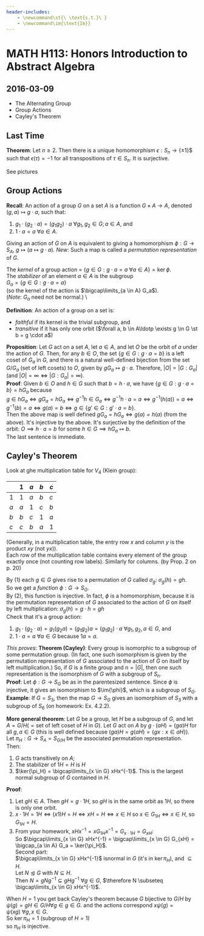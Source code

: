 ```yaml
---
header-includes:
    - \newcommand\st{\ \text{s.t.}\ }
    - \newcommand\im{\text{Im}}
---
```

# MATH H113: Honors Introduction to Abstract Algebra
## 2016-03-09
- The Alternating Group
- Group Actions
- Cayley's Theorem

## Last Time
**Theorem**: Let $n \ge 2$. Then there is a unique homomorphism $\epsilon : S_n \to \{\pm 1\}$$ such that $\epsilon(\tau) = -1$ for all transpositions of $\tau \in S_n$. It is surjective.

See pictures

## Group Actions
**Recall**: An action of a group $G$ on a set $A$ is a function $G \times A \to A$, denoted $(g, a) \mapsto g \cdot a$, such that:

1. $g_1 \cdot (g_2 \cdot a) = (g_1g_2) \cdot a\ \forall g_1, g_2 \in G; a \in A$, and
2. $1 \cdot a = a\ \forall a \in A$.

Giving an action of $G$ on $A$ is equivalent to giving a homomorphism $\phi : G \to S_A$, $g \mapsto (a \mapsto g \cdot a)$.
*New*: Such a map is called a *permutation representation* of $G$.

The *kernel* of a group action = $\{g \in G : g \cdot a = a\ \forall a \in A\} = \ker{\phi}$. \
The *stabilizer* of an element $a \in A$ is the subgroup \
$G_a = \{g \in G : g \cdot a = a\}$ \
(so the kernel of the action is $\bigcap\limits_{a \in A} G_a$). \
(*Note*: $G_a$ need not be normal.) \

**Definition**: An action of a group on a set is:

- *faithful* if its kernel is the trivial subgroup, and
- *transitive* if it has only one orbit ($\forall a, b \in A\ldotp \exists g \in G \st b = g \cdot a$)

**Proposition**: Let $G$ act on a set $A$, let $a \in A$, and let $O$ be the orbit of $a$ under the action of $G$. Then, for any $b \in O$, the set $\{g \in G : g \cdot a = b\}$ is a left coset of $G_a$ in $G$, and there is a natural well-defined bijection from the set $G/G_a$ (set of left cosets) to $O$, given by $gG_a \mapsto g \cdot a$. Therefore, $|O| = |G : G_a|$ (and $|O| = \infty \iff |G : G_a| = \infty$). \
**Proof**: Given $b \in O$ and $h \in G$ such that $b = h \cdot a$, we have $\{g \in G : g \cdot a = b\} = hG_a$ because \
$g \in hG_a \iff gG_a = hG_a \iff g^{-1}h \in G_a \iff g^{-1}h \cdot a = a \iff g^{-1}(h(a)) = a \iff g^{-1}(b) = a \iff g(a) = b \iff g \in \{g' \in G : g' \cdot a = b\}$. \
Then the above map is well defined $gG_a = hG_a \iff g(a) = h(a)$ (from the above). It's injective by the above. It's surjective by the definition of the orbit: $O \implies h \cdot a = b\ \text{for some}\ h \in G \implies hG_a \mapsto b$. \
The last sentence is immediate.

## Cayley's Theorem
Look at ghe multiplication table for $V_4$ (Klein group):

|     | $1$ | $a$ | $b$ | $c$ |
|-----|-----|-----|-----|-----|
| $1$ | $1$ | $a$ | $b$ | $c$ |
| $a$ | $a$ | $1$ | $c$ | $b$ |
| $b$ | $b$ | $c$ | $1$ | $a$ |
| $c$ | $c$ | $b$ | $a$ | $1$ |

(Generally, in a multiplication table, the entry row $x$ and column $y$ is the product $xy$ (not $yx$)). \
Each row of the multiplication table contains every element of the group exactly once (not counting row labels). Similarly for columns. (by Prop. 2 on p. 20)

By (1) each $g \in G$ gives rise to a permutation of $G$ called $\sigma_g$: $\sigma_g(h) = gh$. \
So we get a *function* $\phi : G \to S_G$. \
By (2), this function is injective. In fact, $\phi$ is a homomorphism, because it is the permutation representation of $G$ associated to the action of $G$ on itself by left multiplication: $\sigma_g(h) = g \cdot h = gh$ \
Check that it's a group action:

1. $g_1 \cdot (g_2 \cdot a) = g_1(g_2a) = (g_1g_2)a = (g_1g_2) \cdot a\ \forall g_1, g_2, a \in G$, and
2. $1 \cdot a = a\ \forall a \in G$ because $1a = a$.

*This proves*:
**Theorem (Cayley)**: Every group is isomorphic to a subgroup of some permutation group. (In fact, one such isomorphism is given by the permutation representation of $G$ associated to the action of $G$ on itself by left multiplication.) So, if $G$ is a finite group and $n = |G|$, then one such representation is the isomorphism of $G$ with a subgroup of $S_n$. \
**Proof**: Let $\phi : G \to S_G$ be as in the parentesized sentence. Since $\phi$ is injective, it gives an isomorphism to $\im{\phi}$, which is a subgroup of $S_G$. \
**Example**: If $G = S_3$, then the map $G \to S_G$ gives an isomorphism of $S_3$ with a subgroup of $S_6$ (on homework: Ex. 4.2.2).

**More general theorem**: Let $G$ be a group, let $H$ be a subgroup of $G$, and let $A = G/H (= \text{set of left coset of $H$ in $G$})$. Let $G$ act on $A$ by $g \cdot (aH) = (ga)H$ for all $g, a \in G$ (this is well defined because $(ga)H = g(aH) = \{gx : x \in aH\}$). Let $\pi_H : G \to S_A = S_{G/H}$ be the associated permutation representation. Then:

1. $G$ acts transitively on $A$;
2. The stabilizer of $1H = H$ is $H$
3. $\ker{\pi_H} = \bigcap\limits_{x \in G} xHx^{-1}$. This is the largest normal subgroup of $G$ contained in $H$.

**Proof**:

1. Let $gH \in A$. Then $gH = g \cdot 1H$, so $gH$ is in the same orbit as $1H$, so there is only one orbit.
2. $x \cdot 1H = 1H \iff (x1)H = H \iff xH = H \iff x \in H$ so $x \in G_{1H} \iff x \in H$, so $G_{1H} = H$.
3. From your homework, $xHx^{-1} = xG_{1H}x^{-1} = G_{x \cdot 1H} = G_{xH}$: \
So $\bigcap\limits_{x \in G} xHx^{-1} = \bigcap\limits_{x \in G} G_{xH} = \bigcap_{a \in A} G_a = \ker{\pi_H}$. \
Second part: \
$\bigcap\limits_{x \in G} xHx^{-1}$ isnormal in $G$ (it's in $\ker{\pi_H}$), and $\subseteq H$. \
Let $N \trianglelefteq G$ with $N \subseteq H$. \
Then $N = gNg^{-1} \subseteq gHg^{-1}\ \forall g \in G$, $\therefore N \subseteq \bigcap\limits_{x \in G} xHx^{-1}$. 

When $H = 1$ you get back Cayley's theorem because $G$ bijective to $G/H$ by $\psi(g) = gH \in G/H \forall g \in g \in G$. and the actions correspond $x\psi(g) = \psi(xg)\ \forall g, x \in G$. \
So $\ker{\pi_H} = 1$ (subgroup of $H = 1$) \
so $\pi_H$ is injective.
